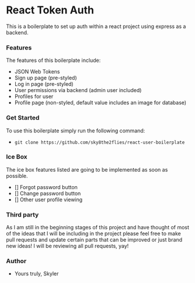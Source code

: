 # React Token Auth

This is a boilerplate to set up auth within a react project using express as a backend.

### Features

The features of this boilerplate include:

-   JSON Web Tokens
-   Sign up page (pre-styled)
-   Log in page (pre-styled)
-   User permissions via backend (admin user included)
-   Profiles for user
-   Profile page (non-styled, default value includes an image for database)

### Get Started

To use this boilerplate simply run the following command:

-   `git clone https://github.com/sky8the2flies/react-user-boilerplate`

### Ice Box

The ice box features listed are going to be implemented as soon as possible.

-   [] Forgot password button
-   [] Change password button
-   [] Other user profile viewing

### Third party

As I am still in the beginning stages of this project and have thought of most of the ideas that I will be including in the project please feel free to make pull requests and update certain parts that can be improved or just brand new ideas! I will be reviewing all pull requests, yay!

### Author

-   Yours truly, Skyler
